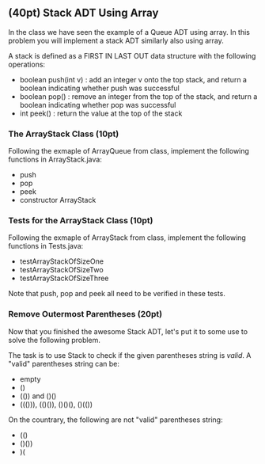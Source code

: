 ## (40pt) Stack ADT Using Array

In the class we have seen the example of a Queue ADT using array. In this problem you will implement a stack ADT similarly also using array.

A stack is defined as a FIRST IN LAST OUT data structure with the following operations:

- boolean push(int v) : add an integer v onto the top stack, and return a boolean indicating whether push was successful
- boolean pop() : remove an integer from the top of the stack, and return a boolean indicating whether pop was successful
- int peek() : return the value at the top of the stack

### The ArrayStack Class (10pt)

Following the exmaple of ArrayQueue from class, implement the following functions in ArrayStack.java:
- push
- pop
- peek
- constructor ArrayStack

### Tests for the ArrayStack Class (10pt)

Following the exmaple of ArrayStack from class, implement the following functions in Tests.java:
- testArrayStackOfSizeOne
- testArrayStackOfSizeTwo
- testArrayStackOfSizeThree

Note that push, pop and peek all need to be verified in these tests.

### Remove Outermost Parentheses (20pt)

Now that you finished the awesome Stack ADT, let's put it to some use to solve the following problem.

The task is to use Stack to check if the given parentheses string is *valid*. A "valid" parentheses string can be:
- empty
- ()
- (()) and ()()
- ((())), (()()), ()()(), ()(())

On the countrary, the following are not "valid" parentheses string:
- (()
- ()())
- )(




